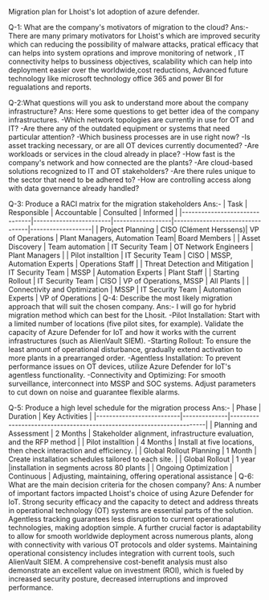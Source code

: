 Migration plan for Lhoist's Iot adoption of azure defender.

Q-1: What are the company's motivators of migration to the cloud?
Ans:- There are many primary motivators for Lhoist's which are improved security which can reducing the possibility of malware attacks, pratical efficacy that can helps into system oprations and improve monitoring of network , IT connectivity helps to bussiness objectives, scalability which can help into deployment easier over the worldwide,cost reductions, Advanced future technology like microsoft technology office 365 and power BI for regualations and reports.

Q-2:What questions will you ask to understand more about the company infrastructure?
Ans: Here some questions to get better idea of the company infrastructures.
-Which network topologies are currently in use for OT and IT?
-Are there any of the outdated equipment or systems that need particular attention?
-Which business processes are in use right now?
-Is asset tracking necessary, or are all OT devices currently documented?
-Are workloads or services in the cloud already in place?
-How fast is the company's network and how connected are the plants?
-Are cloud-based solutions recognized to IT and OT stakeholders?
-Are there rules unique to the sector that need to be adhered to?
-How are controlling access along with data governance already handled?

Q-3: Produce a RACI matrix for the migration stakeholders
Ans:- 
| Task                          | Responsible            | Accountable      | Consulted                       | Informed          |
|-------------------------------|------------------------|------------------|---------------------------------|-------------------|
| Project Planning              | CISO (Clément Herssens)| VP of Operations | Plant Managers, Automation Team| Board Members     |
| Asset Discovery               | Team automation        | IT Security Team | OT Network Engineers            | Plant Managers    |
| Pilot installtion              | IT Security Team       | CISO             | MSSP, Automation Experts        | Operations Staff  |
| Threat Detection and Mitigation | IT Security Team      | MSSP             | Automation Experts              | Plant Staff       |
| Starting Rollout                | IT Security Team       | CISO             | VP of Operations, MSSP          | All Plants        |
| Connectivity and Optimization | MSSP             | IT Security Team | Automation Experts              | VP of Operations  |
Q-4: Describe the most likely migration approach that will suit the chosen company.
Ans:- I will go for hybrid migration method which can best for the Lhosit.
-Pilot Installation: Start with a limited number of locations (five pilot sites, for example). Validate the capacity of Azure Defender for IoT and how it works with the current infrastructures (such as AlienVault SIEM).
-Starting Rollout: To ensure the least amount of operational disturbance, gradually extend activation to more plants in a prearranged order.
-Agentless Installation: To prevent performance issues on OT devices, utilize Azure Defender for IoT's agentless functionality.
-Connectivity and Optimizing: For smooth surveillance, interconnect into MSSP and SOC systems. Adjust parameters to cut down on noise and guarantee flexible alarms.

Q-5: Produce a high level schedule for the migration process
Ans:- 
| Phase                    | Duration     | Key Activities                                                       |
|--------------------------|--------------|----------------------------------------------------------------------|
| Planning and Assessment  | 2 Months     | Stakeholder alignment, infrastructure evaluation, and the RFP method |
| Pilot installtion        | 4 Months     | Install at five locations, then check interaction and efficiency.    |
| Global Rollout Planning  | 1 Month      | Create installation schedules tailored to each site.                 |
| Global Rollout           | 1 year       |installation in segments across 80 plants                             |
| Ongoing Optimization     | Continuous   | Adjusting, maintaining, offering operational assistance              |
Q-6: What are the main decision criteria for the chosen company?
Ans: A number of important factors impacted Lhoist's choice of using Azure Defender for IoT. Strong security efficacy and the capacity to detect and address threats in operational technology (OT) systems are essential parts of the solution. Agentless tracking guarantees less disruption to current operational technologies, making adoption simple. A further crucial factor is adaptability to allow for smooth worldwide deployment across numerous plants, along with connectivity with various OT protocols and older systems. Maintaining operational consistency includes integration with current tools, such AlienVault SIEM. A comprehensive cost-benefit analysis must also demonstrate an excellent value on investment (ROI), which is fueled by increased security posture, decreased interruptions and improved performance.


